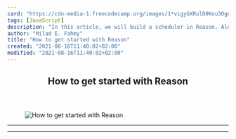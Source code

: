 ```yaml
---
card: "https://cdn-media-1.freecodecamp.org/images/1*vigyGXRulD0Kou3OgnR6HQ.png"
tags: [JavaScript]
description: "In this article, we will build a scheduler in Reason. Along t"
author: "Milad E. Fahmy"
title: "How to get started with Reason"
created: "2021-08-16T11:40:02+02:00"
modified: "2021-08-16T11:40:02+02:00"
---
```

<div class="site-wrapper">
<main id="site-main" class="site-main outer">
<div class="inner">
<article class="post-full post tag-javascript tag-reason tag-tech tag-programming tag-technology ">
<header class="post-full-header">
<h1 class="post-full-title">How to get started with Reason</h1>
</header>
<figure class="post-full-image">
<picture>
<source media="(max-width: 700px)" sizes="1px" srcset="data:image/gif;base64,R0lGODlhAQABAIAAAAAAAP///yH5BAEAAAAALAAAAAABAAEAAAIBRAA7 1w">
<source media="(min-width: 701px)" sizes="(max-width: 800px) 400px,
(max-width: 1170px) 700px,
1400px" srcset="https://cdn-media-1.freecodecamp.org/images/1*vigyGXRulD0Kou3OgnR6HQ.png 300w,
https://cdn-media-1.freecodecamp.org/images/1*vigyGXRulD0Kou3OgnR6HQ.png 600w,
https://cdn-media-1.freecodecamp.org/images/1*vigyGXRulD0Kou3OgnR6HQ.png 1000w,
https://cdn-media-1.freecodecamp.org/images/1*vigyGXRulD0Kou3OgnR6HQ.png 2000w">
<img onerror="this.style.display='none'" src="https://cdn-media-1.freecodecamp.org/images/1*vigyGXRulD0Kou3OgnR6HQ.png" alt="How to get started with Reason">
</picture>
</figure>
<section class="post-full-content">
<div class="post-content">
</div>
<hr>
<hr>
</section>
</article>
</div>
</main>
</div>
<!-- Google Tag Manager (noscript) -->
<!-- End Google Tag Manager (noscript) -->
